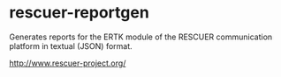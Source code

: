# rescuer-reportgen
Generates reports for the ERTK module of the RESCUER communication platform in textual (JSON) format.

http://www.rescuer-project.org/
